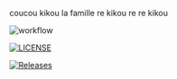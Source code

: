 coucou
kikou la famille
re kikou
re re kikou

![workflow](https://github.com/<UserName>/<RepositoryName>/actions/workflows/main.yml/badge.svg)

[![LICENSE](https://img.shields.io/github/license/<AgatheMullot>/sem.svg?style=flat-square)](https://github.com/<AgatheMullot>/sem/blob/master/LICENSE)

[![Releases](https://img.shields.io/github/release/<AgatheMullot>/sem/all.svg?style=flat-square)](https://github.com/<AgatheMullot>/sem/releases)